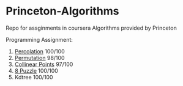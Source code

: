 # Princeton-Algorithms
Repo for assginments in coursera Algorithms provided by Princeton

Programming Assignment:
1. [Percolation](https://eetose.github.io/docs/algorithm/percolation/)  100/100
2. [Permutation](https://eetose.github.io/docs/algorithm/permutation/)  98/100
3. [Collinear Points](https://eetose.github.io/docs/algorithm/collinear/) 97/100
4. [8 Puzzle](https://eetose.github.io/docs/algorithm/8puzzle/) 100/100
5. Kdtree 100/100
